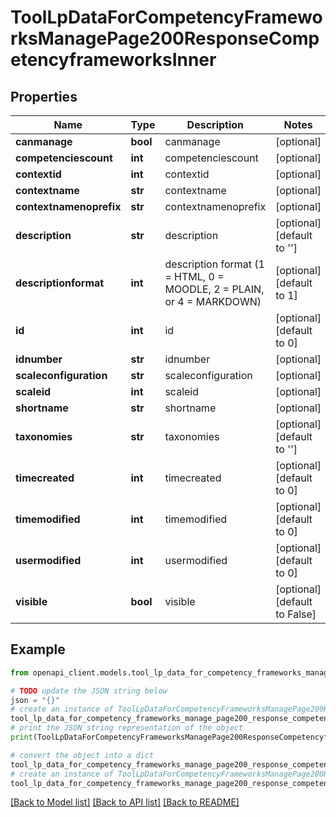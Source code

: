 # ToolLpDataForCompetencyFrameworksManagePage200ResponseCompetencyframeworksInner


## Properties

Name | Type | Description | Notes
------------ | ------------- | ------------- | -------------
**canmanage** | **bool** | canmanage | [optional] 
**competenciescount** | **int** | competenciescount | [optional] 
**contextid** | **int** | contextid | [optional] 
**contextname** | **str** | contextname | [optional] 
**contextnamenoprefix** | **str** | contextnamenoprefix | [optional] 
**description** | **str** | description | [optional] [default to '']
**descriptionformat** | **int** | description format (1 &#x3D; HTML, 0 &#x3D; MOODLE, 2 &#x3D; PLAIN, or 4 &#x3D; MARKDOWN) | [optional] [default to 1]
**id** | **int** | id | [optional] [default to 0]
**idnumber** | **str** | idnumber | [optional] 
**scaleconfiguration** | **str** | scaleconfiguration | [optional] 
**scaleid** | **int** | scaleid | [optional] 
**shortname** | **str** | shortname | [optional] 
**taxonomies** | **str** | taxonomies | [optional] [default to '']
**timecreated** | **int** | timecreated | [optional] [default to 0]
**timemodified** | **int** | timemodified | [optional] [default to 0]
**usermodified** | **int** | usermodified | [optional] [default to 0]
**visible** | **bool** | visible | [optional] [default to False]

## Example

```python
from openapi_client.models.tool_lp_data_for_competency_frameworks_manage_page200_response_competencyframeworks_inner import ToolLpDataForCompetencyFrameworksManagePage200ResponseCompetencyframeworksInner

# TODO update the JSON string below
json = "{}"
# create an instance of ToolLpDataForCompetencyFrameworksManagePage200ResponseCompetencyframeworksInner from a JSON string
tool_lp_data_for_competency_frameworks_manage_page200_response_competencyframeworks_inner_instance = ToolLpDataForCompetencyFrameworksManagePage200ResponseCompetencyframeworksInner.from_json(json)
# print the JSON string representation of the object
print(ToolLpDataForCompetencyFrameworksManagePage200ResponseCompetencyframeworksInner.to_json())

# convert the object into a dict
tool_lp_data_for_competency_frameworks_manage_page200_response_competencyframeworks_inner_dict = tool_lp_data_for_competency_frameworks_manage_page200_response_competencyframeworks_inner_instance.to_dict()
# create an instance of ToolLpDataForCompetencyFrameworksManagePage200ResponseCompetencyframeworksInner from a dict
tool_lp_data_for_competency_frameworks_manage_page200_response_competencyframeworks_inner_from_dict = ToolLpDataForCompetencyFrameworksManagePage200ResponseCompetencyframeworksInner.from_dict(tool_lp_data_for_competency_frameworks_manage_page200_response_competencyframeworks_inner_dict)
```
[[Back to Model list]](../README.md#documentation-for-models) [[Back to API list]](../README.md#documentation-for-api-endpoints) [[Back to README]](../README.md)


